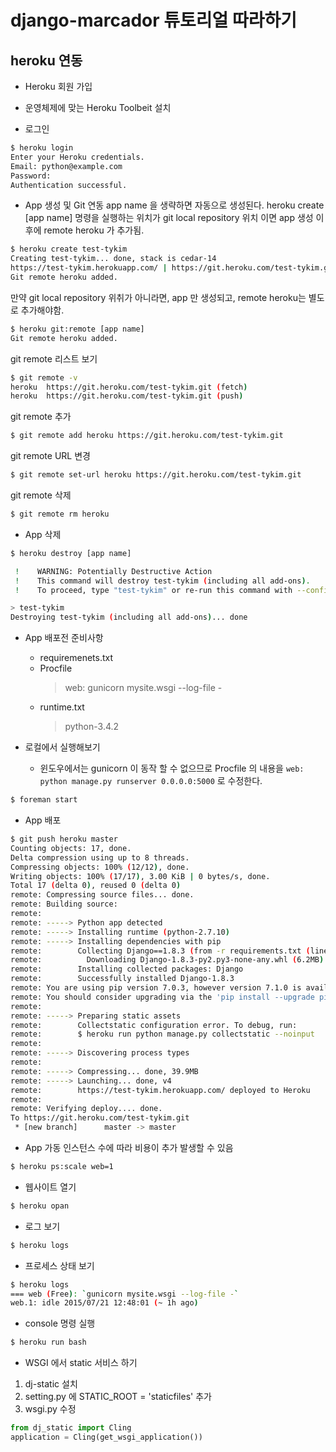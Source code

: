 # django-marcador 튜토리얼 따라하기

## heroku 연동

* Heroku 회원 가입

* 운영체제에 맞는 Heroku Toolbeit 설치

* 로그인
```sh
$ heroku login
Enter your Heroku credentials.
Email: python@example.com
Password:
Authentication successful.
```

* App 생성 및 Git 연동
app name 을 생략하면 자동으로 생성된다.
heroku create [app name] 명령을 실행하는 위치가 git local repository 위치 이면 app 생성 이후에 remote heroku 가 추가됨.

```sh
$ heroku create test-tykim
Creating test-tykim... done, stack is cedar-14
https://test-tykim.herokuapp.com/ | https://git.heroku.com/test-tykim.git
Git remote heroku added.
```

만약 git local repository 위취가 아니라면, app 만 생성되고, remote heroku는 별도로 추가해야함.

```sh
$ heroku git:remote [app name]
Git remote heroku added.
```

git remote 리스트 보기
```sh
$ git remote -v
heroku  https://git.heroku.com/test-tykim.git (fetch)
heroku  https://git.heroku.com/test-tykim.git (push)
```

git remote 추가
```sh
$ git remote add heroku https://git.heroku.com/test-tykim.git
```

git remote URL 변경
```sh
$ git remote set-url heroku https://git.heroku.com/test-tykim.git
```

git remote 삭제
```sh
$ git remote rm heroku
```

* App 삭제
```sh
$ heroku destroy [app name]

 !    WARNING: Potentially Destructive Action
 !    This command will destroy test-tykim (including all add-ons).
 !    To proceed, type "test-tykim" or re-run this command with --confirm test-tykim

> test-tykim
Destroying test-tykim (including all add-ons)... done
```

* App 배포전 준비사항
  - requiremenets.txt
  - Procfile
    > web: gunicorn mysite.wsgi --log-file -
  - runtime.txt
    > python-3.4.2

* 로컬에서 실행해보기
  - 윈도우에서는 gunicorn 이 동작 할 수 없으므로 Procfile 의 내용을 `web: python manage.py runserver 0.0.0.0:5000` 로 수정한다.
```sh
$ foreman start
```

* App 배포
```sh
$ git push heroku master
Counting objects: 17, done.
Delta compression using up to 8 threads.
Compressing objects: 100% (12/12), done.
Writing objects: 100% (17/17), 3.00 KiB | 0 bytes/s, done.
Total 17 (delta 0), reused 0 (delta 0)
remote: Compressing source files... done.
remote: Building source:
remote:
remote: -----> Python app detected
remote: -----> Installing runtime (python-2.7.10)
remote: -----> Installing dependencies with pip
remote:        Collecting Django==1.8.3 (from -r requirements.txt (line 1))
remote:          Downloading Django-1.8.3-py2.py3-none-any.whl (6.2MB)
remote:        Installing collected packages: Django
remote:        Successfully installed Django-1.8.3
remote: You are using pip version 7.0.3, however version 7.1.0 is available.
remote: You should consider upgrading via the 'pip install --upgrade pip' command.
remote:
remote: -----> Preparing static assets
remote:        Collectstatic configuration error. To debug, run:
remote:        $ heroku run python manage.py collectstatic --noinput
remote:
remote: -----> Discovering process types
remote:
remote: -----> Compressing... done, 39.9MB
remote: -----> Launching... done, v4
remote:        https://test-tykim.herokuapp.com/ deployed to Heroku
remote:
remote: Verifying deploy.... done.
To https://git.heroku.com/test-tykim.git
 * [new branch]      master -> master
```

* App 가동
인스턴스 수에 따라 비용이 추가 발생할 수 있음
```sh
$ heroku ps:scale web=1
```

* 웹사이트 열기
```sh
$ heroku opan
```

* 로그 보기
```sh
$ heroku logs
```

* 프로세스 상태 보기
```sh
$ heroku logs
=== web (Free): `gunicorn mysite.wsgi --log-file -`
web.1: idle 2015/07/21 12:48:01 (~ 1h ago)
```

* console 명령 실행
```sh
$ heroku run bash
```

* WSGI 에서 static 서비스 하기
 1. dj-static 설치
 2. setting.py 에 STATIC_ROOT = 'staticfiles' 추가
 3. wsgi.py 수정
```python
from dj_static import Cling
application = Cling(get_wsgi_application())
```
